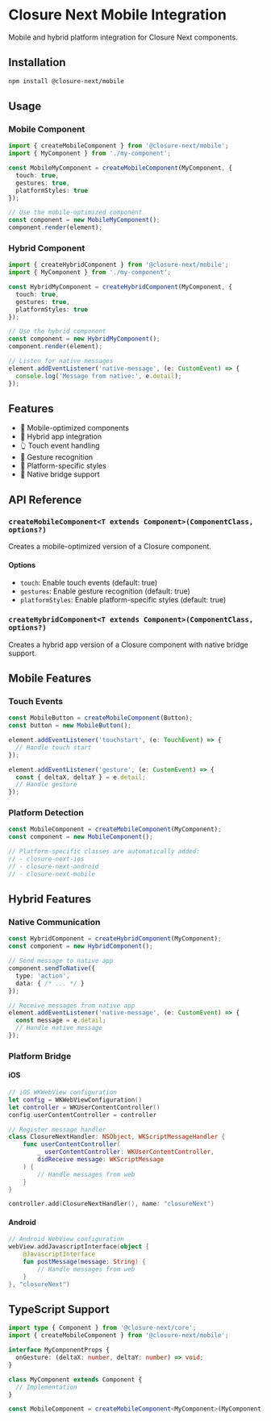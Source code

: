 # Closure Next Mobile Integration

Mobile and hybrid platform integration for Closure Next components.

## Installation

```bash
npm install @closure-next/mobile
```

## Usage

### Mobile Component

```typescript
import { createMobileComponent } from '@closure-next/mobile';
import { MyComponent } from './my-component';

const MobileMyComponent = createMobileComponent(MyComponent, {
  touch: true,
  gestures: true,
  platformStyles: true
});

// Use the mobile-optimized component
const component = new MobileMyComponent();
component.render(element);
```

### Hybrid Component

```typescript
import { createHybridComponent } from '@closure-next/mobile';
import { MyComponent } from './my-component';

const HybridMyComponent = createHybridComponent(MyComponent, {
  touch: true,
  gestures: true,
  platformStyles: true
});

// Use the hybrid component
const component = new HybridMyComponent();
component.render(element);

// Listen for native messages
element.addEventListener('native-message', (e: CustomEvent) => {
  console.log('Message from native:', e.detail);
});
```

## Features

- 📱 Mobile-optimized components
- 🤝 Hybrid app integration
- 👆 Touch event handling
- 🎯 Gesture recognition
- 🎨 Platform-specific styles
- 🔌 Native bridge support

## API Reference

### `createMobileComponent<T extends Component>(ComponentClass, options?)`

Creates a mobile-optimized version of a Closure component.

#### Options

- `touch`: Enable touch events (default: true)
- `gestures`: Enable gesture recognition (default: true)
- `platformStyles`: Enable platform-specific styles (default: true)

### `createHybridComponent<T extends Component>(ComponentClass, options?)`

Creates a hybrid app version of a Closure component with native bridge support.

## Mobile Features

### Touch Events

```typescript
const MobileButton = createMobileComponent(Button);
const button = new MobileButton();

element.addEventListener('touchstart', (e: TouchEvent) => {
  // Handle touch start
});

element.addEventListener('gesture', (e: CustomEvent) => {
  const { deltaX, deltaY } = e.detail;
  // Handle gesture
});
```

### Platform Detection

```typescript
const MobileComponent = createMobileComponent(MyComponent);
const component = new MobileComponent();

// Platform-specific classes are automatically added:
// - closure-next-ios
// - closure-next-android
// - closure-next-mobile
```

## Hybrid Features

### Native Communication

```typescript
const HybridComponent = createHybridComponent(MyComponent);
const component = new HybridComponent();

// Send message to native app
component.sendToNative({
  type: 'action',
  data: { /* ... */ }
});

// Receive messages from native app
element.addEventListener('native-message', (e: CustomEvent) => {
  const message = e.detail;
  // Handle native message
});
```

### Platform Bridge

#### iOS

```swift
// iOS WKWebView configuration
let config = WKWebViewConfiguration()
let controller = WKUserContentController()
config.userContentController = controller

// Register message handler
class ClosureNextHandler: NSObject, WKScriptMessageHandler {
    func userContentController(
        _ userContentController: WKUserContentController,
        didReceive message: WKScriptMessage
    ) {
        // Handle messages from web
    }
}

controller.add(ClosureNextHandler(), name: "closureNext")
```

#### Android

```kotlin
// Android WebView configuration
webView.addJavascriptInterface(object {
    @JavascriptInterface
    fun postMessage(message: String) {
        // Handle messages from web
    }
}, "closureNext")
```

## TypeScript Support

```typescript
import type { Component } from '@closure-next/core';
import { createMobileComponent } from '@closure-next/mobile';

interface MyComponentProps {
  onGesture: (deltaX: number, deltaY: number) => void;
}

class MyComponent extends Component {
  // Implementation
}

const MobileComponent = createMobileComponent<MyComponent>(MyComponent);
```
